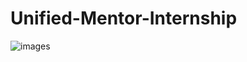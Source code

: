 # Unified-Mentor-Internship

![images](https://github.com/user-attachments/assets/7a59886f-7014-4f3d-bda0-9f9e81b79f30)
